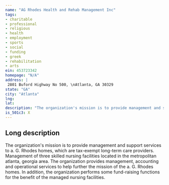 ```yaml
---
name: "AG Rhodes Health and Rehab Management Inc"
tags:
- charitable
- professional
- religious
- health
- employment
- sports
- social
- funding
- greek
- rehabilitation
- arts
ein: 453723342
homepage: "N/A"
address: |
 2801 Buford Highway No 500, \nAtlanta, GA 30329
state: "GA"
city: "Atlanta"
lng: 
lat: 
description: "The organization's mission is to provide management and support services to a. G. Rhodes homes, which are tax-exempt long-term care providers. "
is_501c3: X
---
```


## Long description

The organization's mission is to provide management and support services to a. G. Rhodes homes, which are tax-exempt long-term care providers. Management of three skilled nursing facilities located in the metropolitan atlanta, georgia area. The organization provides management, accounting and operational services to help further the mission of the a. G. Rhodes homes. In addition, the organization performs some fund-raising functions for the benefit of the managed nursing facilities. 
